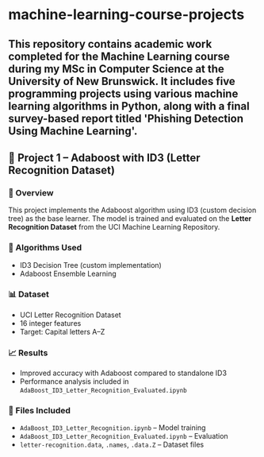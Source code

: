 # machine-learning-course-projects
This repository contains academic work completed for the Machine Learning course during my MSc in Computer Science at the University of New Brunswick. It includes five programming projects using various machine learning algorithms in Python, along with a final survey-based report titled 'Phishing Detection Using Machine Learning'.
---
## 📂 Project 1 – Adaboost with ID3 (Letter Recognition Dataset)

### 📘 Overview
This project implements the Adaboost algorithm using ID3 (custom decision tree) as the base learner. The model is trained and evaluated on the **Letter Recognition Dataset** from the UCI Machine Learning Repository.

### 🧠 Algorithms Used
- ID3 Decision Tree (custom implementation)
- Adaboost Ensemble Learning

### 📊 Dataset
- UCI Letter Recognition Dataset
- 16 integer features
- Target: Capital letters A–Z

### 📈 Results
- Improved accuracy with Adaboost compared to standalone ID3
- Performance analysis included in `AdaBoost_ID3_Letter_Recognition_Evaluated.ipynb`

### 📁 Files Included
- `AdaBoost_ID3_Letter_Recognition.ipynb` – Model training
- `AdaBoost_ID3_Letter_Recognition_Evaluated.ipynb` – Evaluation
- `letter-recognition.data`, `.names`, `.data.Z` – Dataset files

